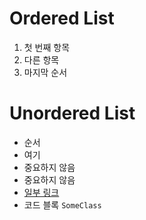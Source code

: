 # Ordered List
1. 첫 번째 항목
2. 다른 항목
3. 마지막 순서

# Unordered List
- 순서
- 여기
- 중요하지 않음
- 중요하지 않음
- [일부 링크](https://angular.dev)
- 코드 블록 `SomeClass`